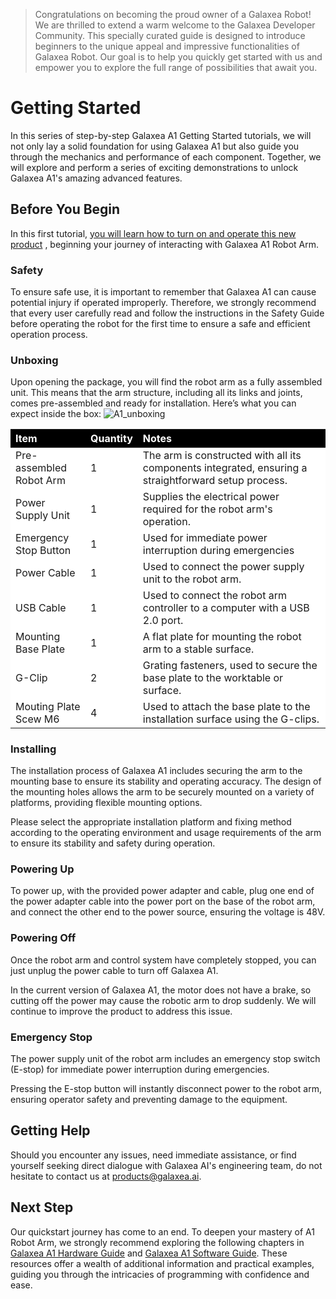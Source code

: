 > Congratulations on becoming the proud owner of a Galaxea Robot! We are thrilled to extend a warm welcome to the Galaxea Developer Community. This specially curated guide is designed to introduce beginners to the unique appeal and impressive functionalities of Galaxea Robot. Our goal is to help you quickly get started with us and empower you to explore the full range of possibilities that await you.
# Getting Started
In this series of step-by-step Galaxea A1 Getting Started tutorials, we will not only lay a solid foundation for using Galaxea A1 but also guide you through the mechanics and performance of each component. Together, we will explore and perform a series of exciting demonstrations to unlock Galaxea A1's amazing advanced features.

## Before You Begin
In this first tutorial, <u>you will learn how to turn on and operate this new product</u> , beginning your journey of interacting with Galaxea A1 Robot Arm.

### Safety
To ensure safe use, it is important to remember that Galaxea A1 can cause potential injury if operated improperly. Therefore, we strongly recommend that every user carefully read and follow the instructions in the Safety Guide before operating the robot for the first time to ensure a safe and efficient operation process.

### Unboxing
Upon opening the package, you will find the robot arm as a fully assembled unit. This means that the arm structure, including all its links and joints, comes pre-assembled and ready for installation. Here’s what you can expect inside the box:
![A1_unboxing](assets/A1_unboxing.png)

<table style="width: 100%; border-collapse: collapse;text-align: left;">
    <thead>
        <tr style="background-color: black; color: white;">
        </tr>
        <tr style="background-color: black; color: white;">
            <th style="width: 25%;">Item</th>
            <th style="width: 5%;">Quantity</th>
            <th style="width: 70%;">Notes</th>
        </tr>
    </thead>
    <tbody>
        <tr style="background-color: white;">
            <td>Pre-assembled Robot Arm</td>
            <td>1</td>
            <td>The arm is constructed with all its components integrated, ensuring a straightforward setup process.</td>
        </tr>
        <tr style="background-color: white;">
            <td>Power Supply Unit </td>
            <td>1</td>
            <td>Supplies the electrical power required for the robot arm's operation.</td>
        </tr>
        <tr style="background-color: white;">
            <td>Emergency Stop Button</td>
            <td>1</td>
            <td>Used for immediate power interruption during emergencies</td>
        </tr>
        <tr style="background-color: white;">
            <td>Power Cable</td>
            <td>1</td>
            <td>Used to connect the power supply unit to the robot arm.</td>
        </tr>
        <tr style="background-color: white;">
            <td>USB Cable</td>
            <td>1</td>
            <td>Used to connect the robot arm controller to a computer with a USB 2.0 port. </td>
        </tr>
        <tr style="background-color: white;">
            <td>Mounting Base Plate</td>
            <td>1</td>
            <td>A flat plate for mounting the robot arm to a stable surface.</td>
        </tr>
        <tr style="background-color: white;">
            <td>G-Clip</td>
            <td>2</td>
            <td>Grating fasteners, used to secure the base plate to the worktable or surface.</td>
        </tr>
        <tr style="background-color: white;">
            <td>Mouting Plate Scew M6</td>
            <td>4</td>
            <td>Used to attach the base plate to the installation surface using the G-clips.</td>
        </tr>
    </tbody>
</table>

### Installing
The installation process of Galaxea A1 includes securing the arm to the mounting base to ensure its stability and operating accuracy. The design of the mounting holes allows the arm to be securely mounted on a variety of platforms, providing flexible mounting options.

Please select the appropriate installation platform and fixing method according to the operating environment and usage requirements of the arm to ensure its stability and safety during operation.

### Powering Up
To power up, with the provided power adapter and cable, plug one end of the power adapter cable into the power port on the base of the robot arm, and connect the other end to the power source, ensuring the voltage is 48V.

### Powering Off
Once the robot arm and control system have completely stopped, you can just unplug the power cable to turn off Galaxea A1.

In the current version of Galaxea A1, the motor does not have a brake, so cutting off the power may cause the robotic arm to drop suddenly. We will continue to improve the product to address this issue.

### Emergency Stop
The power supply unit of the robot arm includes an emergency stop switch (E-stop) for immediate power interruption during emergencies. 

Pressing the E-stop button will instantly disconnect power to the robot arm, ensuring operator safety and preventing damage to the equipment.

## Getting Help
Should you encounter any issues, need immediate assistance, or find yourself seeking direct dialogue with Galaxea AI's engineering team, do not hesitate to contact us at <a href="mailto:products@galaxea.ai">products@galaxea.ai</a>.</p> 


## Next Step
Our quickstart journey has come to an end. To deepen your mastery of A1 Robot Arm, we strongly recommend exploring the following chapters in [Galaxea A1 Hardware Guide](../../Guide/A1/Hardware_Guide.md) and [Galaxea A1 Software Guide](../../Guide/A1/Software_Guide.md). These resources offer a wealth of additional information and practical examples, guiding you through the intricacies of programming with confidence and ease.
